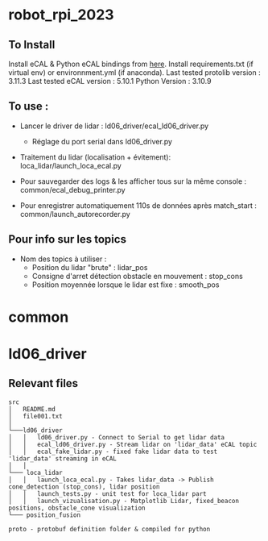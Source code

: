 # robot_rpi_2023

## To Install
Install eCAL & Python eCAL bindings from [here](https://eclipse-ecal.github.io/ecal/getting_started/setup.html).
Install requirements.txt (if virtual env) or environnment.yml (if anaconda).
Last tested protolib version : 3.11.3
Last tested eCAL version : 5.10.1
Python Version : 3.10.9

## To use  : 
* Lancer le driver de lidar : ld06_driver/ecal_ld06_driver.py
    * Réglage du port serial dans ld06_driver.py

* Traitement du lidar (localisation + évitement): loca_lidar/launch_loca_ecal.py

* Pour sauvegarder des logs & les afficher tous sur la même console : common/ecal_debug_printer.py

* Pour enregistrer automatiquement 110s de données après match_start : common/launch_autorecorder.py

## Pour info sur les topics
* Nom des topics à utiliser : 
    * Position du lidar "brute" : lidar_pos
    * Consigne d'arret détection obstacle en mouvement : stop_cons
    * Position moyennée lorsque le lidar est fixe : smooth_pos

# common
# ld06_driver


## Relevant files
```
src
│   README.md
│   file001.txt    
│
└───ld06_driver
│   │   ld06_driver.py - Connect to Serial to get lidar data
│   │   ecal_ld06_driver.py - Stream lidar on 'lidar_data' eCAL topic
│   │   ecal_fake_lidar.py - fixed fake lidar data to test 'lidar_data' streaming in eCAL 
│   │   
└─── loca_lidar
│   │   launch_loca_ecal.py - Takes lidar_data -> Publish cone_detection (stop_cons), lidar position
│   │   launch_tests.py - unit test for loca_lidar part
│   │   launch_vizualisation.py - Matplotlib Lidar, fixed_beacon positions, obstacle_cone visualization
└─── position_fusion

proto - protobuf definition folder & compiled for python
```